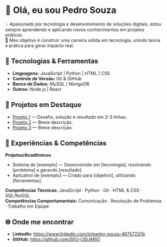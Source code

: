 # 👋 Olá, eu sou Pedro Souza

💡 Apaixonado por tecnologia e desenvolvimento de soluções digitais, estou sempre aprendendo e aplicando novos conhecimentos em projetos práticos.  
🎯 Meu objetivo é construir uma carreira sólida em tecnologia, unindo teoria e prática para gerar impacto real.

## 🚀 Tecnologias & Ferramentas
- **Linguagens:** JavaScript | Python | HTML | CSS
- **Controle de Versão:** Git & GitHub
- **Banco de Dados:** MySQL | MongoDB
- **Outros:** Node.js | React

## 📂 Projetos em Destaque
- [Projeto 1](#) — Desafio, solução e resultado em 2–3 linhas.
- [Projeto 2](#) — Breve descrição.
- [Projeto 3](#) — Breve descrição.

## 💼 Experiências & Competências
**Projetos/Acadêmicos**  
- Sistema de [exemplo] — Desenvolvido em [tecnologia], resolvendo [problema] e gerando [resultado].  
- Aplicativo de [exemplo] — Criado para [objetivo], utilizando [ferramentas].

**Competências Técnicas:** JavaScript · Python · Git · HTML & CSS · SQL/NoSQL  
**Competências Comportamentais:** Comunicação · Resolução de Problemas · Trabalho em Equipe

## 🌐 Onde me encontrar
- **LinkedIn:** https://www.linkedin.com/in/pedro-souza-46757237b
- **GitHub:** https://github.com/SEU-USUARIO
